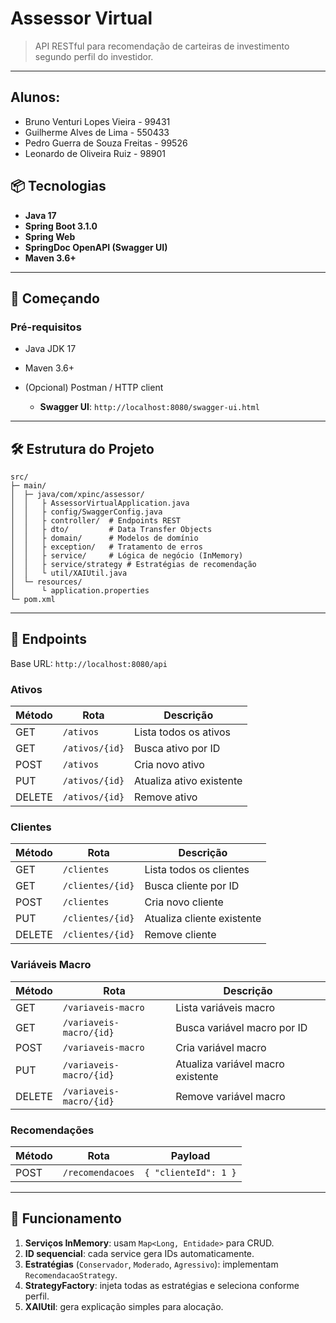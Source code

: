 # Assessor Virtual

&#x20;&#x20;

> API RESTful para recomendação de carteiras de investimento segundo perfil do investidor.
---
## Alunos:
* Bruno Venturi Lopes Vieira - 99431
* Guilherme Alves de Lima - 550433
* Pedro Guerra de Souza Freitas - 99526
* Leonardo de Oliveira Ruiz - 98901

## 📦 Tecnologias

* **Java 17**
* **Spring Boot 3.1.0**
* **Spring Web**
* **SpringDoc OpenAPI (Swagger UI)**
* **Maven 3.6+**

---

## 🚀 Começando

### Pré-requisitos

* Java JDK 17
* Maven 3.6+
* (Opcional) Postman / HTTP client

   * **Swagger UI**: `http://localhost:8080/swagger-ui.html`

---

## 🛠️ Estrutura do Projeto

```text
src/
├─ main/
│  ├─ java/com/xpinc/assessor/
│  │   ├ AssessorVirtualApplication.java
│  │   ├ config/SwaggerConfig.java
│  │   ├ controller/  # Endpoints REST
│  │   ├ dto/         # Data Transfer Objects
│  │   ├ domain/      # Modelos de domínio
│  │   ├ exception/   # Tratamento de erros
│  │   ├ service/     # Lógica de negócio (InMemory)
│  │   ├ service/strategy # Estratégias de recomendação
│  │   └ util/XAIUtil.java
│  └─ resources/
│      └ application.properties
└─ pom.xml
```

---

## 🔌 Endpoints

Base URL: `http://localhost:8080/api`

### Ativos

| Método | Rota           | Descrição                |
| ------ | -------------- | ------------------------ |
| GET    | `/ativos`      | Lista todos os ativos    |
| GET    | `/ativos/{id}` | Busca ativo por ID       |
| POST   | `/ativos`      | Cria novo ativo          |
| PUT    | `/ativos/{id}` | Atualiza ativo existente |
| DELETE | `/ativos/{id}` | Remove ativo             |

### Clientes

| Método | Rota             | Descrição                  |
| ------ | ---------------- | -------------------------- |
| GET    | `/clientes`      | Lista todos os clientes    |
| GET    | `/clientes/{id}` | Busca cliente por ID       |
| POST   | `/clientes`      | Cria novo cliente          |
| PUT    | `/clientes/{id}` | Atualiza cliente existente |
| DELETE | `/clientes/{id}` | Remove cliente             |

### Variáveis Macro

| Método | Rota                    | Descrição                         |
| ------ | ----------------------- | --------------------------------- |
| GET    | `/variaveis-macro`      | Lista variáveis macro             |
| GET    | `/variaveis-macro/{id}` | Busca variável macro por ID       |
| POST   | `/variaveis-macro`      | Cria variável macro               |
| PUT    | `/variaveis-macro/{id}` | Atualiza variável macro existente |
| DELETE | `/variaveis-macro/{id}` | Remove variável macro             |

### Recomendações

| Método | Rota             | Payload              |
| ------ | ---------------- | -------------------- |
| POST   | `/recomendacoes` | `{ "clienteId": 1 }` |

---

## 📖 Funcionamento

1. **Serviços InMemory**: usam `Map<Long, Entidade>` para CRUD.
2. **ID sequencial**: cada service gera IDs automaticamente.
3. **Estratégias** (`Conservador`, `Moderado`, `Agressivo`): implementam `RecomendacaoStrategy`.
4. **StrategyFactory**: injeta todas as estratégias e seleciona conforme perfil.
5. **XAIUtil**: gera explicação simples para alocação.
